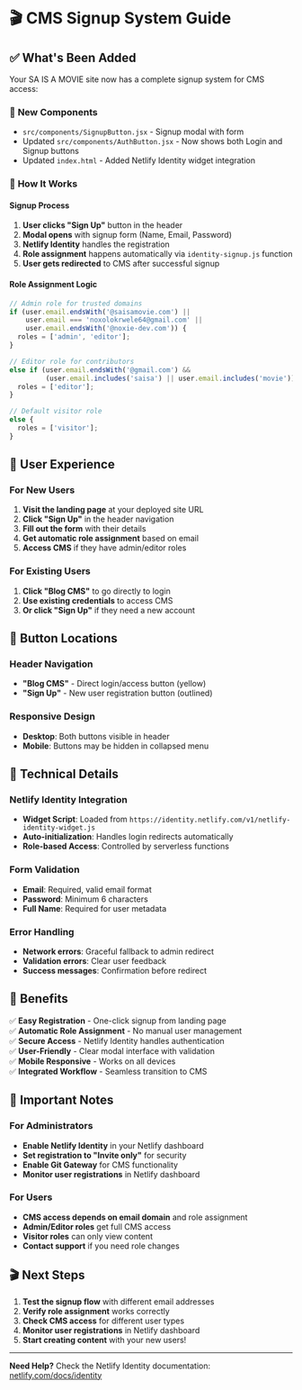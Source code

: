 # 🎬 CMS Signup System Guide

## ✅ What's Been Added

Your SA IS A MOVIE site now has a complete signup system for CMS access:

### 📁 **New Components**
- `src/components/SignupButton.jsx` - Signup modal with form
- Updated `src/components/AuthButton.jsx` - Now shows both Login and Signup buttons
- Updated `index.html` - Added Netlify Identity widget integration

### 🎯 **How It Works**

#### **Signup Process**
1. **User clicks "Sign Up"** button in the header
2. **Modal opens** with signup form (Name, Email, Password)
3. **Netlify Identity** handles the registration
4. **Role assignment** happens automatically via `identity-signup.js` function
5. **User gets redirected** to CMS after successful signup

#### **Role Assignment Logic**
```javascript
// Admin role for trusted domains
if (user.email.endsWith('@saisamovie.com') || 
    user.email === 'noxolokrwele64@gmail.com' ||
    user.email.endsWith('@noxie-dev.com')) {
  roles = ['admin', 'editor'];
}

// Editor role for contributors
else if (user.email.endsWith('@gmail.com') && 
         (user.email.includes('saisa') || user.email.includes('movie'))) {
  roles = ['editor'];
}

// Default visitor role
else {
  roles = ['visitor'];
}
```

## 🚀 **User Experience**

### **For New Users**
1. **Visit the landing page** at your deployed site URL
2. **Click "Sign Up"** in the header navigation
3. **Fill out the form** with their details
4. **Get automatic role assignment** based on email
5. **Access CMS** if they have admin/editor roles

### **For Existing Users**
1. **Click "Blog CMS"** to go directly to login
2. **Use existing credentials** to access CMS
3. **Or click "Sign Up"** if they need a new account

## 🎯 **Button Locations**

### **Header Navigation**
- **"Blog CMS"** - Direct login/access button (yellow)
- **"Sign Up"** - New user registration button (outlined)

### **Responsive Design**
- **Desktop**: Both buttons visible in header
- **Mobile**: Buttons may be hidden in collapsed menu

## 🔧 **Technical Details**

### **Netlify Identity Integration**
- **Widget Script**: Loaded from `https://identity.netlify.com/v1/netlify-identity-widget.js`
- **Auto-initialization**: Handles login redirects automatically
- **Role-based Access**: Controlled by serverless functions

### **Form Validation**
- **Email**: Required, valid email format
- **Password**: Minimum 6 characters
- **Full Name**: Required for user metadata

### **Error Handling**
- **Network errors**: Graceful fallback to admin redirect
- **Validation errors**: Clear user feedback
- **Success messages**: Confirmation before redirect

## 🎉 **Benefits**

✅ **Easy Registration** - One-click signup from landing page  
✅ **Automatic Role Assignment** - No manual user management  
✅ **Secure Access** - Netlify Identity handles authentication  
✅ **User-Friendly** - Clear modal interface with validation  
✅ **Mobile Responsive** - Works on all devices  
✅ **Integrated Workflow** - Seamless transition to CMS  

## 🚨 **Important Notes**

### **For Administrators**
- **Enable Netlify Identity** in your Netlify dashboard
- **Set registration to "Invite only"** for security
- **Enable Git Gateway** for CMS functionality
- **Monitor user registrations** in Netlify dashboard

### **For Users**
- **CMS access depends on email domain** and role assignment
- **Admin/Editor roles** get full CMS access
- **Visitor roles** can only view content
- **Contact support** if you need role changes

## 🎬 **Next Steps**

1. **Test the signup flow** with different email addresses
2. **Verify role assignment** works correctly
3. **Check CMS access** for different user types
4. **Monitor user registrations** in Netlify dashboard
5. **Start creating content** with your new users!

---

**Need Help?** Check the Netlify Identity documentation: [netlify.com/docs/identity](https://docs.netlify.com/identity/)


